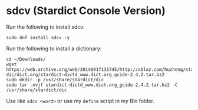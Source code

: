 # sdcv (Stardict Console Version)

Run the following to install sdcv:

```
sudo dnf install sdcv -y
```

Run the following to install a dictionary:

```
cd ~/Downloads/
wget https://web.archive.org/web/20140917131745/http://abloz.com/huzheng/stardict-dic/dict.org/stardict-dictd_www.dict.org_gcide-2.4.2.tar.bz2
sudo mkdir -p /usr/share/stardict/dic
sudo tar -xvjf stardict-dictd_www.dict.org_gcide-2.4.2.tar.bz2 -C /usr/share/stardict/dic
```

Use like `sdcv <word>` or use my `define` script in my Bin folder.
